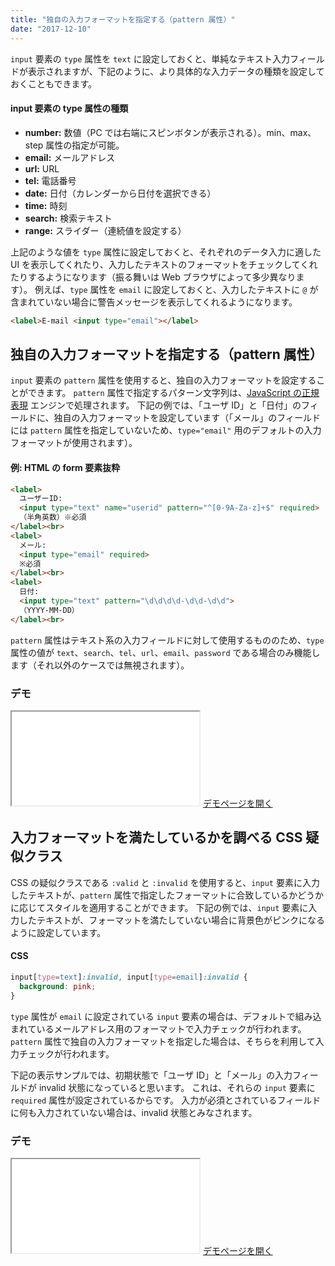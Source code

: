 ```yaml
---
title: "独自の入力フォーマットを指定する（pattern 属性）"
date: "2017-12-10"
---
```


`input` 要素の `type` 属性を `text` に設定しておくと、単純なテキスト入力フィールドが表示されますが、下記のように、より具体的な入力データの種類を設定しておくこともできます。

#### input 要素の type 属性の種類

* **number:** 数値（PC では右端にスピンボタンが表示される）。min、max、step 属性の指定が可能。
* **email:** メールアドレス
* **url:** URL
* **tel:** 電話番号
* **date:** 日付（カレンダーから日付を選択できる）
* **time:** 時刻
* **search:** 検索テキスト
* **range:** スライダー（連続値を設定する）

上記のような値を `type` 属性に設定しておくと、それぞれのデータ入力に適した UI を表示してくれたり、入力したテキストのフォーマットをチェックしてくれたりするようになります（振る舞いは Web ブラウザによって多少異なります）。
例えば、`type` 属性を `email` に設定しておくと、入力したテキストに `@` が含まれていない場合に警告メッセージを表示してくれるようになります。

~~~ html
<label>E-mail <input type="email"></label>
~~~

独自の入力フォーマットを指定する（pattern 属性）
----

`input` 要素の `pattern` 属性を使用すると、独自の入力フォーマットを設定することができます。
`pattern` 属性で指定するパターン文字列は、[JavaScript の正規表現](https://developer.mozilla.org/ja/docs/Web/JavaScript/Reference/Global_Objects/RegExp) エンジンで処理されます。
下記の例では、「ユーザ ID」と「日付」のフィールドに、独自の入力フォーマットを設定しています（「メール」のフィールドには `pattern` 属性を指定していないため、`type="email"` 用のデフォルトの入力フォーマットが使用されます）。

#### 例: HTML の form 要素抜粋
~~~ html
<label>
  ユーザーID:
  <input type="text" name="userid" pattern="^[0-9A-Za-z]+$" required>
  （半角英数）※必須
</label><br>
<label>
  メール:
  <input type="email" required>
  ※必須
</label><br>
<label>
  日付:
  <input type="text" pattern="\d\d\d\d-\d\d-\d\d">
  （YYYY-MM-DD）
</label><br>
~~~

<div class="note">
<code>pattern</code> 属性はテキスト系の入力フィールドに対して使用するもののため、<code>type</code> 属性の値が <code>text</code>、<code>search</code>、<code>tel</code>、<code>url</code>、<code>email</code>、<code>password</code> である場合のみ機能します（それ以外のケースでは無視されます）。
</div>

### デモ
<iframe class="xHtmlDemo" src="pattern-demo.html"></iframe>
<a target="_blank" href="pattern-demo.html">デモページを開く</a>


入力フォーマットを満たしているかを調べる CSS 疑似クラス
----

CSS の疑似クラスである `:valid` と `:invalid` を使用すると、`input` 要素に入力したテキストが、`pattern` 属性で指定したフォーマットに合致しているかどうかに応じてスタイルを適用することができます。
下記の例では、`input` 要素に入力したテキストが、フォーマットを満たしていない場合に背景色がピンクになるように設定しています。

#### CSS

~~~ css
input[type=text]:invalid, input[type=email]:invalid {
  background: pink;
}
~~~

<div class="note">
<code>type</code> 属性が <code>email</code> に設定されている <code>input</code> 要素の場合は、デフォルトで組み込まれているメールアドレス用のフォーマットで入力チェックが行われます。
<code>pattern</code> 属性で独自の入力フォーマットを指定した場合は、そちらを利用して入力チェックが行われます。
</div>

下記の表示サンプルでは、初期状態で「ユーザ ID」と「メール」の入力フィールドが invalid 状態になっていると思います。
これは、それらの `input` 要素に `required` 属性が設定されているからです。
入力が必須とされているフィールドに何も入力されていない場合は、invalid 状態とみなされます。

### デモ
<iframe class="xHtmlDemo" src="pattern-demo2.html"></iframe>
<a target="_blank" href="pattern-demo2.html">デモページを開く</a>
